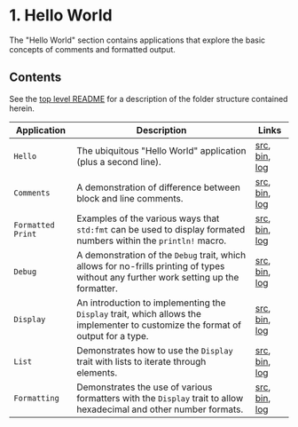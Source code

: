 # 1. Hello World
The "Hello World" section contains applications that explore the basic concepts of comments and formatted output.

## Contents
See the [top level README](/README.md) for a description of the folder structure contained herein.

|Application|Description|Links|
|---|---|---|
|`Hello`|The ubiquitous "Hello World" application (plus a second line).| [src](./src/hello.rs), [bin](./bin/hello), [log](./log/hello.log)|
|`Comments`|A demonstration of difference between block and line comments.|[src](./src/comments.rs), [bin](./bin/comments), [log](./log/comments.log)|
|`Formatted Print`|Examples of the various ways that `std:fmt` can be used to display formated numbers within the `println!` macro.|[src](./src/formattedPrint.rs), [bin](./bin/formattedPrint), [log](./log/formattedPrint.log)|
|`Debug`| A demonstration of the `Debug` trait, which allows for no-frills printing of types without any further work setting up the formatter.|[src](./src/debug.rs), [bin](./bin/debug), [log](./log/debug.log)|
|`Display`| An introduction to implementing the `Display` trait, which allows the implementer to customize the format of output for a type.|[src](./src/display.rs), [bin](./bin/display), [log](./log/display.log)|
|`List`| Demonstrates how to use the `Display` trait with lists to iterate through elements.|[src](./src/list.rs), [bin](./bin/list), [log](./log/list.log)|
|`Formatting`| Demonstrates the use of various formatters with the `Display` trait to allow hexadecimal and other number formats.|[src](./src/formatting.rs), [bin](./bin/formatting), [log](./log/formatting.log)|